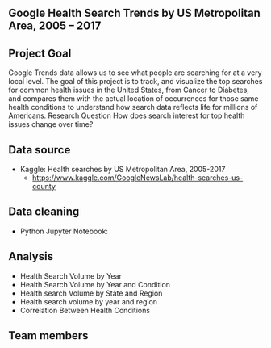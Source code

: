 ## Google Health Search Trends by US Metropolitan Area, 2005 – 2017

## Project Goal
Google Trends data allows us to see what people are searching for at a very local level. The goal of this project is to track, and visualize the top searches for common health issues in the United States, from Cancer to Diabetes, and compares them with the actual location of occurrences for those same health conditions to understand how search data reflects life for millions of Americans.
Research Question
How does search interest for top health issues change over time? 

## Data source
* Kaggle: Health searches by US Metropolitan Area, 2005-2017
   - https://www.kaggle.com/GoogleNewsLab/health-searches-us-county
## Data cleaning 
* Python Jupyter Notebook:
## Analysis 
* Health Search Volume by Year
* Health Search Volume by Year and Condition
* Health search Volume by State and Region
* Health search volume by year and region 
* Correlation Between Health Conditions
## Team members


